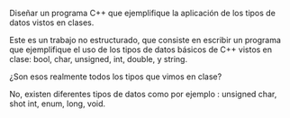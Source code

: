 ﻿Diseñar un programa C++ que ejemplifique la aplicación de los tipos de datos vistos en clases.

Este es un trabajo no estructurado, que consiste en escribir un programa que ejemplifique el uso de los tipos de datos básicos de C++ vistos en clase: bool, char, unsigned, int, double, y string.

¿Son esos realmente todos los tipos que vimos en clase?

No, existen diferentes tipos de datos como por ejemplo : unsigned char, shot int, enum, long, void.

